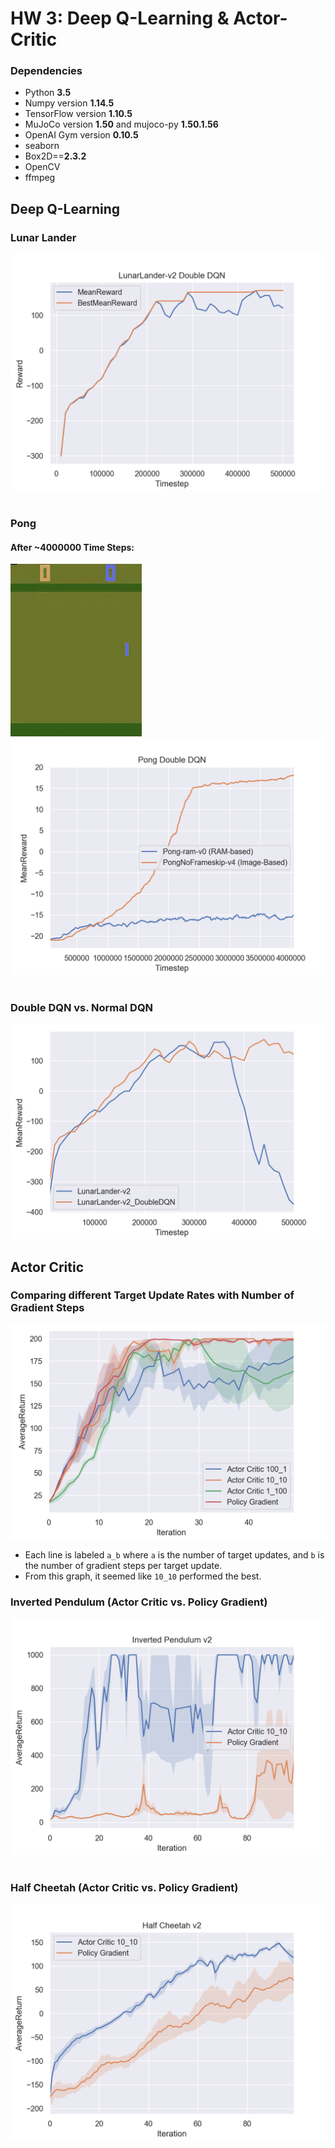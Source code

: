 # HW 3: Deep Q-Learning & Actor-Critic

### Dependencies
 * Python **3.5**
 * Numpy version **1.14.5**
 * TensorFlow version **1.10.5**
 * MuJoCo version **1.50** and mujoco-py **1.50.1.56**
 * OpenAI Gym version **0.10.5**
 * seaborn
 * Box2D==**2.3.2**
 * OpenCV
 * ffmpeg

## Deep Q-Learning
### Lunar Lander
![LunarLander](https://github.com/alexander-lee/deep-rl-practice/blob/master/hw3/graphs/LunarLander.png?raw=true)
‎

### Pong
#### After ~4000000 Time Steps:
![PongGame](https://github.com/alexander-lee/deep-rl-practice/blob/master/hw3/graphs/Pong.gif?raw=true)
![Pong](https://github.com/alexander-lee/deep-rl-practice/blob/master/hw3/graphs/Pong_DQN.png?raw=true)
‎

### Double DQN vs. Normal DQN
![Double DQN vs. Normal DQN](https://github.com/alexander-lee/deep-rl-practice/blob/master/hw3/graphs/LunarLander_Normal_vs_Double_DQN.png?raw=true)


## Actor Critic
### Comparing different Target Update Rates with Number of Gradient Steps
![Actor Critic Target Update Comparison](https://github.com/alexander-lee/deep-rl-practice/blob/master/hw3/graphs/ActorCritic_TargetGradientUpdate_Comparison.png?raw=true)

* Each line is labeled `a_b` where `a` is the number of target updates, and `b` is the number of gradient steps per target update.
* From this graph, it seemed like `10_10` performed the best.
‎

### Inverted Pendulum (Actor Critic vs. Policy Gradient)
![InvertedPendulum](https://github.com/alexander-lee/deep-rl-practice/blob/master/hw3/graphs/InvertedPendulum_AC_PG.png?raw=true)
‎

### Half Cheetah (Actor Critic vs. Policy Gradient)
![HalfCheetah](https://github.com/alexander-lee/deep-rl-practice/blob/master/hw3/graphs/HalfCheetah_AC_PG.png?raw=true)
